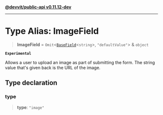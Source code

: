 [**@devvit/public-api v0.11.12-dev**](../README.md)

---

# Type Alias: ImageField

> **ImageField** = `Omit`\<[`BaseField`](BaseField.md)\<`string`\>, `"defaultValue"`\> & `object`

**`Experimental`**

Allows a user to upload an image as part of submitting the form. The string value that's
given back is the URL of the image.

## Type declaration

### type

> **type**: `"image"`
